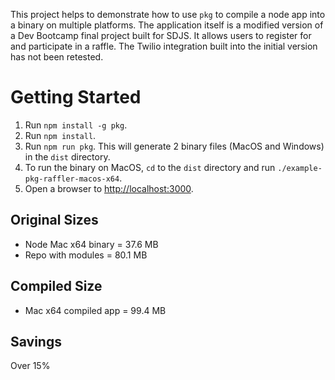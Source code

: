 This project helps to demonstrate how to use `pkg` to compile a node app into a binary on multiple platforms. The 
application itself is a modified version of a Dev Bootcamp final project built for SDJS. It allows users to 
register for and participate in a raffle. The Twilio integration built into the initial version has not been retested.

# Getting Started

1. Run `npm install -g pkg`.
2. Run `npm install`.
3. Run `npm run pkg`. This will generate 2 binary files (MacOS and Windows) in the `dist` directory.
4. To run the binary on MacOS, `cd` to the `dist` directory and run `./example-pkg-raffler-macos-x64`.
5. Open a browser to [http://localhost:3000](http://localhost:3000).

## Original Sizes
- Node Mac x64 binary = 37.6 MB
- Repo with modules = 80.1 MB

## Compiled Size
- Mac x64 compiled app = 99.4 MB

## Savings
Over 15%
